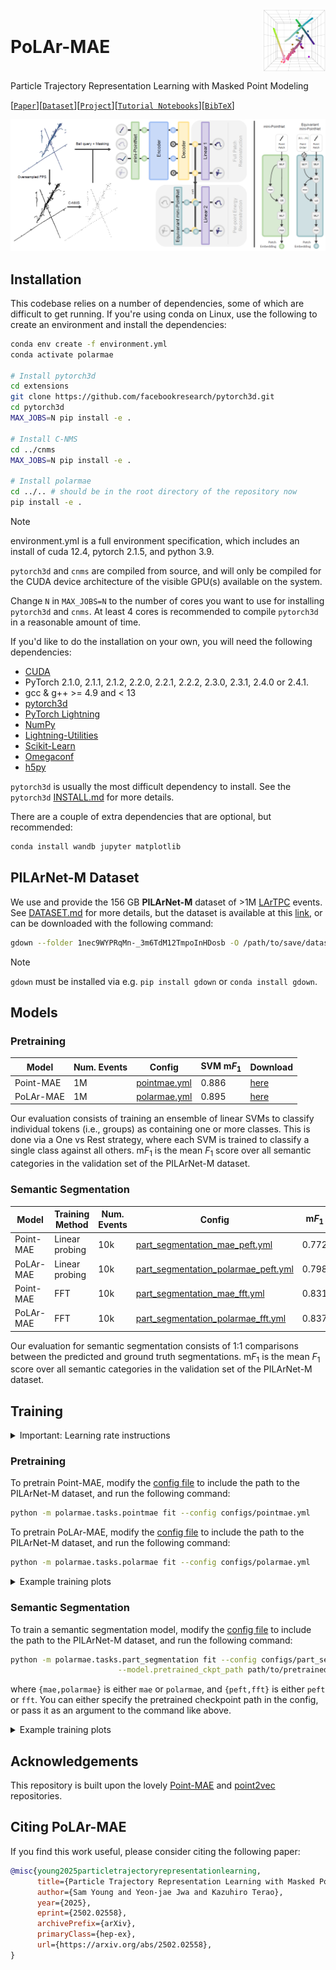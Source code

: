 <div style="display: flex; justify-content: space-between; align-items: center;">
    <h1>PoLAr-MAE</h1>
    <img src="images/latent_space.png" alt="Latent Space" style="max-height: 100px;" />
</div>

Particle Trajectory Representation Learning with Masked Point Modeling

[[`Paper`](https://arxiv.org/abs/2502.02558)][[`Dataset`](./DATASET.md)][[`Project`](https://youngsm.com/polarmae)][[`Tutorial Notebooks`](./tutorial)][[`BibTeX`](#citing-polar-mae)]

![arch](images/arch.png)

## Installation

This codebase relies on a number of dependencies, some of which are difficult to get running. If you're using conda on Linux, use the following to create an environment and install the dependencies:

```bash
conda env create -f environment.yml
conda activate polarmae

# Install pytorch3d
cd extensions
git clone https://github.com/facebookresearch/pytorch3d.git
cd pytorch3d
MAX_JOBS=N pip install -e .

# Install C-NMS
cd ../cnms
MAX_JOBS=N pip install -e .

# Install polarmae
cd ../.. # should be in the root directory of the repository now
pip install -e .
```

> [!NOTE]
>environment.yml is a full environment specification, which includes an install of cuda 12.4, pytorch 2.1.5, and python 3.9.
> 
> `pytorch3d` and `cnms` are compiled from source, and will only be compiled for the CUDA device architecture of the visible GPU(s) available on the system.

Change `N` in `MAX_JOBS=N` to the number of cores you want to use for installing `pytorch3d` and `cnms`. At least 4 cores is recommended to compile `pytorch3d` in a reasonable amount of time. 

If you'd like to do the installation on your own, you will need the following dependencies:

- [CUDA](https://docs.nvidia.com/cuda/cuda-installation-guide-linux/index.html#)
- PyTorch 2.1.0, 2.1.1, 2.1.2, 2.2.0, 2.2.1, 2.2.2, 2.3.0, 2.3.1, 2.4.0 or 2.4.1.
- gcc & g++ >= 4.9 and < 13
- [pytorch3d](https://github.com/facebookresearch/pytorch3d)
- [PyTorch Lightning](https://github.com/Lightning-AI/pytorch-lightning)
- [NumPy](https://github.com/numpy/numpy)
- [Lightning-Utilities](https://github.com/Lightning-AI/utilities)
- [Scikit-Learn](https://github.com/scikit-learn/scikit-learn)
- [Omegaconf](https://github.com/omry/omegaconf)
- [h5py](https://github.com/h5py/h5py)

`pytorch3d` is usually the most difficult dependency to install. See the `pytorch3d` [INSTALL.md](https://github.com/facebookresearch/pytorch3d/blob/main/INSTALL.md) for more details.

There are a couple of extra dependencies that are optional, but recommended:

```bash
conda install wandb jupyter matplotlib
```

## PILArNet-M Dataset

We use and provide the 156 GB **PILArNet-M** dataset of >1M [LArTPC](https://www.symmetrymagazine.org/article/october-2012/time-projection-chambers-a-milestone-in-particle-detector-technology?language_content_entity=und) events. See [DATASET.md](DATASET.md) for more details, but the dataset is available at this [link](https://drive.google.com/drive/folders/1nec9WYPRqMn-_3m6TdM12TmpoInHDosb?usp=drive_link), or can be downloaded with the following command:

```bash
gdown --folder 1nec9WYPRqMn-_3m6TdM12TmpoInHDosb -O /path/to/save/dataset
```

> [!NOTE]
> `gdown` must be installed via e.g. `pip install gdown` or `conda install gdown`.


## Models


### Pretraining
| Model | Num. Events |  Config | SVM $\text{m}F_1$ | Download |
|-------|-------------|---------|-------|----------|
| Point-MAE | 1M | [pointmae.yml](https://github.com/DeepLearnPhysics/PoLAr-MAE/blob/main/configs/pointmae.yml) | 0.886 | [here](https://github.com/DeepLearnPhysics/PoLAr-MAE/releases/download/weights/mae_pretrain.ckpt) |
| PoLAr-MAE | 1M | [polarmae.yml](https://github.com/DeepLearnPhysics/PoLAr-MAE/blob/main/configs/polarmae.yml) | 0.895 | [here](https://github.com/DeepLearnPhysics/PoLAr-MAE/releases/download/weights/polarmae_pretrain.ckpt) |

Our evaluation consists of training an ensemble of linear SVMs to classify individual tokens (i.e., groups) as containing one or more classes. This is done via a One vs Rest strategy, where each SVM is trained to classify a single class against all others. $\text{m}F_1$ is the mean $F_1$ score over all semantic categories in the validation set of the PILArNet-M dataset.

### Semantic Segmentation

| Model | Training Method | Num. Events |  Config | $\text{m}F_1$ | Download |
|-------|-----------------|-------------|---------|-------|----------|
| Point-MAE | Linear probing | 10k | [part_segmentation_mae_peft.yml](https://github.com/DeepLearnPhysics/PoLAr-MAE/blob/main/configs/part_segmentation_mae_peft.yml) | 0.772 | [here](https://github.com/DeepLearnPhysics/PoLAr-MAE/releases/download/weights/mae_peft_segsem_10k.ckpt) |
| PoLAr-MAE | Linear probing | 10k | [part_segmentation_polarmae_peft.yml](https://github.com/DeepLearnPhysics/PoLAr-MAE/blob/main/configs/part_segmentation_polarmae_peft.yml) | 0.798 | [here](https://github.com/DeepLearnPhysics/PoLAr-MAE/releases/download/weights/polarmae_peft_segsem_10k.ckpt) |
| Point-MAE | FFT | 10k | [part_segmentation_mae_fft.yml](https://github.com/DeepLearnPhysics/PoLAr-MAE/blob/main/configs/part_segmentation_mae_fft.yml) | 0.831 | [here](https://github.com/DeepLearnPhysics/PoLAr-MAE/releases/download/weights/mae_fft_segsem_10k.ckpt) |
| PoLAr-MAE | FFT | 10k | [part_segmentation_polarmae_fft.yml](https://github.com/DeepLearnPhysics/PoLAr-MAE/blob/main/configs/part_segmentation_polarmae_fft.yml) | 0.837 | [here](https://github.com/DeepLearnPhysics/PoLAr-MAE/releases/download/weights/polarmae_fft_segsem_10k.ckpt) |

Our evaluation for semantic segmentation consists of 1:1 comparisons between the predicted and ground truth segmentations. $\text{m}F_1$ is the mean $F_1$ score over all semantic categories in the validation set of the PILArNet-M dataset.

## Training

<details>
  <summary>Important: Learning rate instructions</summary>

  The following commands use the configurations we used for our experiments. Particularly, our learning rates are set assuming a batch size of 128 (i.e., 32 across 4 GPUs). If you want to train on a single GPU with the same batch size in the configuration file, you will need to scale the learning rate accordingly. We recommend scaling the learning rate by the square root of the ratio of the batch sizes. I.e., if your batch size is $b$, you should set the learning rate $l \rightarrow l \times \sqrt{b/128}$.
</details>


### Pretraining

To pretrain Point-MAE, modify the [config file](https://github.com/DeepLearnPhysics/PoLAr-MAE/blob/main/configs/pointmae.yml) to include the path to the PILArNet-M dataset, and run the following command:

```bash
python -m polarmae.tasks.pointmae fit --config configs/pointmae.yml
```

To pretrain PoLAr-MAE, modify the [config file](https://github.com/DeepLearnPhysics/PoLAr-MAE/blob/main/configs/polarmae.yml) to include the path to the PILArNet-M dataset, and run the following command:

```bash
python -m polarmae.tasks.polarmae fit --config configs/polarmae.yml
```

<details>
  <summary>Example training plots</summary>

  <img src="images/pretrain_loss.png" alt="training plots" width="300">
  <img src="images/svm_f1_scores.png" alt="svm plots" width="300">
</details>

### Semantic Segmentation

To train a semantic segmentation model, modify the [config file](https://github.com/DeepLearnPhysics/PoLAr-MAE/blob/main/configs/part_segmentation_mae_peft.yml) to include the path to the PILArNet-M dataset, and run the following command:

```bash
python -m polarmae.tasks.part_segmentation fit --config configs/part_segmentation_{mae,polarmae}_{peft,fft}.yml \
                        --model.pretrained_ckpt_path path/to/pretrained/checkpoint.ckpt
```

where `{mae,polarmae}` is either `mae` or `polarmae`, and `{peft,fft}` is either `peft` or `fft`. You can either specify the pretrained checkpoint path in the config, or pass it as an argument to the command like above.

<details>
  <summary>Example training plots</summary>

  <img src="images/ft_segsem_loss.png" alt="training plots" width="300">
  <img src="images/ft_segsem_accprec.png" alt="svm plots" width="300">
  <img src="images/ft_segsem_mious.png" alt="svm plots" width="300">
</details>


## Acknowledgements

This repository is built upon the lovely [Point-MAE](https://github.com/Pang-Yatian/Point-MAE) and [point2vec](https://github.com/kabouzeid/point2vec) repositories.

## Citing PoLAr-MAE

If you find this work useful, please consider citing the following paper:

```bibtex
@misc{young2025particletrajectoryrepresentationlearning,
      title={Particle Trajectory Representation Learning with Masked Point Modeling}, 
      author={Sam Young and Yeon-jae Jwa and Kazuhiro Terao},
      year={2025},
      eprint={2502.02558},
      archivePrefix={arXiv},
      primaryClass={hep-ex},
      url={https://arxiv.org/abs/2502.02558}, 
}
```
